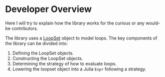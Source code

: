 # Developer Overview

Here I will try to explain how the library works for the curious or any would-be contributors.

The library uses a [LoopSet](https://github.com/chriselrod/LoopVectorization.jl/blob/master/src/graphs.jl#L146) object to model loops. The key components of the library can be divided into:
1. Defining the LoopSet objects.
2. Constructing the LoopSet objects.
3. Determining the strategy of how to evaluate loops.
4. Lowering the loopset object into a Julia `Expr` following a strategy.



